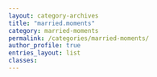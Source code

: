 ```yaml
---
layout: category-archives
title: "married.moments"
category: married-moments
permalink: /categories/married-moments/
author_profile: true
entries_layout: list
classes:
---
```

